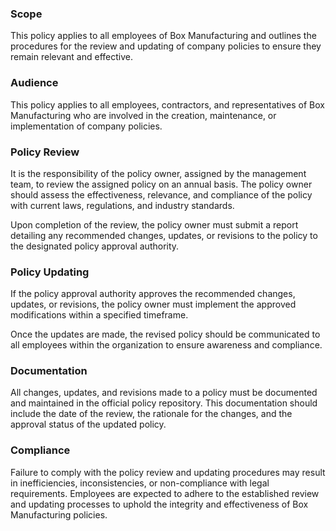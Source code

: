 ### Scope
This policy applies to all employees of Box Manufacturing and outlines the procedures for the review and updating of company policies to ensure they remain relevant and effective.

### Audience
This policy applies to all employees, contractors, and representatives of Box Manufacturing who are involved in the
creation, maintenance, or implementation of company policies.

### Policy Review
It is the responsibility of the policy owner, assigned by the management team, to review the assigned policy on an
annual basis. The policy owner should assess the effectiveness, relevance, and compliance of the policy with current laws, regulations, and industry standards.

Upon completion of the review, the policy owner must submit a report detailing any recommended changes, updates, or revisions to the policy to the designated policy approval authority.

### Policy Updating
If the policy approval authority approves the recommended changes, updates, or revisions, the policy owner must 
implement the approved modifications within a specified timeframe.

Once the updates are made, the revised policy should be communicated to all employees within the organization to ensure awareness and compliance.

### Documentation
All changes, updates, and revisions made to a policy must be documented and maintained in the official policy repository. 
This documentation should include the date of the review, the rationale for the changes, and the approval status of the updated policy.

### Compliance
Failure to comply with the policy review and updating procedures may result in inefficiencies, inconsistencies, or non-compliance with legal requirements. 
Employees are expected to adhere to the established review and updating processes to uphold the integrity and effectiveness of Box Manufacturing policies.
